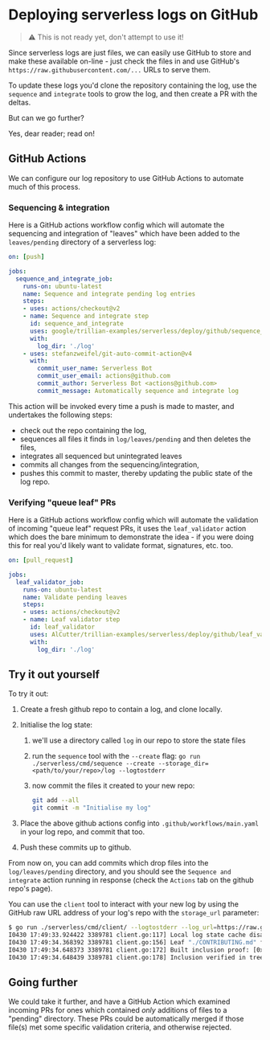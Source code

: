 # Deploying serverless logs on GitHub

> :warning: This is not ready yet, don't attempt to use it!

Since serverless logs are just files, we can easily use GitHub to store and
make these available on-line - just check the files in and use GitHub's
`https://raw.githubusercontent.com/...` URLs to serve them.

To update these logs you'd clone the repository containing the log, use the
`sequence` and `integrate` tools to grow the log, and then create a PR with
the deltas.

But can we go further?

Yes, dear reader; read on!

## GitHub Actions

We can configure our log repository to use GitHub Actions to automate much of
this process.

### Sequencing & integration

Here is a GitHub actions workflow config which will automate the sequencing
and integration of "leaves" which have been added to the `leaves/pending`
directory of a serverless log:

```yaml
on: [push]

jobs:
  sequence_and_integrate_job:
    runs-on: ubuntu-latest
    name: Sequence and integrate pending log entries
    steps:
    - uses: actions/checkout@v2
    - name: Sequence and integrate step
      id: sequence_and_integrate
      uses: google/trillian-examples/serverless/deploy/github/sequence_and_integrate@master
      with:
        log_dir: './log'
    - uses: stefanzweifel/git-auto-commit-action@v4
      with:
        commit_user_name: Serverless Bot
        commit_user_email: actions@github.com
        commit_author: Serverless Bot <actions@github.com>
        commit_message: Automatically sequence and integrate log
```

This action will be invoked every time a push is made to master, and undertakes
the following steps:

- check out the repo containing the log,
- sequences all files it finds in `log/leaves/pending` and then deletes the files,
- integrates all sequenced but unintegrated leaves
- commits all changes from the sequencing/integration,
- pushes this commit to master, thereby updating the public state of the log repo.

### Verifying "queue leaf" PRs

Here is a GitHub actions workflow config which will automate the validation of
incoming "queue leaf" request PRs, it uses the `leaf_validator` action which
does the bare minimum to demonstrate the idea - if you were doing this for real
you'd likely want to validate format, signatures, etc. too.

```yaml
on: [pull_request]

jobs:
  leaf_validator_job:
    runs-on: ubuntu-latest
    name: Validate pending leaves
    steps:
    - uses: actions/checkout@v2
    - name: Leaf validator step
      id: leaf_validator
      uses: AlCutter/trillian-examples/serverless/deploy/github/leaf_validator@serverless_leaf_validator
      with:
        log_dir: './log'
```

## Try it out yourself

To try it out:

1. Create a fresh github repo to contain a log, and clone locally.
2. Initialise the log state:
    1. we'll use a directory called `log` in our repo to
       store the state files
    2. run the `sequence` tool with the `--create` flag:
       `go run ./serverless/cmd/sequence --create --storage_dir=<path/to/your/repo>/log --logtostderr`
    3. now commit the files it created to your new repo:

       ```bash
       git add --all
       git commit -m "Initialise my log"
       ```

3. Place the above github actions config into `.github/workflows/main.yaml` in
   your log repo, and commit that too.
4. Push these commits up to github.

From now on, you can add commits which drop files into the `log/leaves/pending`
directory, and you should see the `Sequence and integrate` action running in response
(check the `Actions` tab on the github repo's page).

You can use the `client` tool to interact with your new log by using the GitHub
raw URL address of your log's repo with the `storage_url` parameter:

```bash
$ go run ./serverless/cmd/client/ --logtostderr --log_url=https://raw.githubusercontent.com/AlCutter/serverless-test/master/log/ -v=2 --cache_dir="" inclusion ./CONTRIBUTING.md
I0430 17:49:33.924422 3389781 client.go:117] Local log state cache disabled
I0430 17:49:34.368392 3389781 client.go:156] Leaf "./CONTRIBUTING.md" found at index 1
I0430 17:49:34.648373 3389781 client.go:172] Built inclusion proof: [0xfe4ac37cf74158146b2ab74af030687428fdc59637c5e19a66cdd3a36b29d3e1 0x5dafd147891541a65988be686b77a9cf41f8760b5d10b99f09dddba53c995670]
I0430 17:49:34.648439 3389781 client.go:178] Inclusion verified in tree size 3, with root 0x676386dbcaec44d69736e1bf709d6c1e5492874e78bbf4920b79944bcfb08927
```

## Going further

We could take it further, and have a GitHub Action which examined incoming
PRs for ones which contained _only_ additions of files to a "pending"
directory. These PRs could be automatically merged if those file(s)
met some specific validation criteria, and otherwise rejected.
